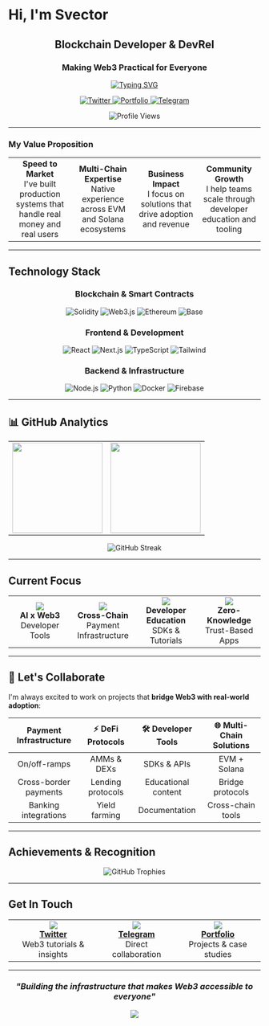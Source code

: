 #  Hi, I'm Svector

<div align="center">

## Blockchain Developer & DevRel
### Making Web3 Practical for Everyone

[![Typing SVG](https://readme-typing-svg.herokuapp.com?font=Fira+Code&pause=1000&color=00D9FF&center=true&vCenter=true&width=600&lines=Building+Payment+Infrastructure+for+Web3;Creating+Developer+Tools+%26+SDKs;Working+Across+EVM+%26+Solana+Ecosystems;Exploring+AI+%2B+Zero-Knowledge+Tech)](https://git.io/typing-svg)

<p align="center">
  <a href="https://twitter.com/svector_eth">
    <img src="https://img.shields.io/badge/-@svector__eth-1DA1F2?style=for-the-badge&logo=twitter&logoColor=white&labelColor=1DA1F2" alt="Twitter"/>
  </a>
  <a href="https://svector.xyz">
    <img src="https://img.shields.io/badge/-Portfolio-000000?style=for-the-badge&logo=vercel&logoColor=white&labelColor=000000" alt="Portfolio"/>
  </a>
  <a href="https://t.me/ilumin_a">
    <img src="https://img.shields.io/badge/-Telegram-26A5E4?style=for-the-badge&logo=telegram&logoColor=white&labelColor=26A5E4" alt="Telegram"/>
  </a>
</p>

![Profile Views](https://komarev.com/ghpvc/?username=svector-anu&style=for-the-badge&color=00d9ff&labelColor=000000)

</div>

---

### **My Value Proposition**

<table>
<tr>
<td align="center" width="25%">
<strong>  Speed to Market</strong><br/>
I've built production systems that handle real money and real users
</td>
<td align="center" width="25%">
<strong>  Multi-Chain Expertise</strong><br/>
Native experience across EVM and Solana ecosystems
</td>
<td align="center" width="25%">
<strong> Business Impact</strong><br/>
I focus on solutions that drive adoption and revenue
</td>
<td align="center" width="25%">
<strong> Community Growth</strong><br/>
I help teams scale through developer education and tooling
</td>
</tr>
</table>

</div>

---

##  Technology Stack

<div align="center">

### Blockchain & Smart Contracts
![Solidity](https://img.shields.io/badge/Solidity-363636?style=for-the-badge&logo=solidity&logoColor=white)
![Web3.js](https://img.shields.io/badge/Web3.js-F16822?style=for-the-badge&logo=web3.js&logoColor=white)
![Ethereum](https://img.shields.io/badge/Ethereum-3C3C3D?style=for-the-badge&logo=ethereum&logoColor=white)
![Base](https://img.shields.io/badge/Base-0052FF?style=for-the-badge&logo=coinbase&logoColor=white)

### Frontend & Development
![React](https://img.shields.io/badge/React-20232A?style=for-the-badge&logo=react&logoColor=61DAFB)
![Next.js](https://img.shields.io/badge/Next.js-000000?style=for-the-badge&logo=next.js&logoColor=white)
![TypeScript](https://img.shields.io/badge/TypeScript-007ACC?style=for-the-badge&logo=typescript&logoColor=white)
![Tailwind](https://img.shields.io/badge/Tailwind_CSS-38B2AC?style=for-the-badge&logo=tailwind-css&logoColor=white)

### Backend & Infrastructure  
![Node.js](https://img.shields.io/badge/Node.js-43853D?style=for-the-badge&logo=node.js&logoColor=white)
![Python](https://img.shields.io/badge/Python-3776AB?style=for-the-badge&logo=python&logoColor=white)
![Docker](https://img.shields.io/badge/Docker-2496ED?style=for-the-badge&logo=docker&logoColor=white)
![Firebase](https://img.shields.io/badge/Firebase-039BE5?style=for-the-badge&logo=firebase&logoColor=white)

</div>

---

## 📊 GitHub Analytics

<div align="center">
<table>
<tr>
<td>
<img height="180em" src="https://github-readme-stats.vercel.app/api?username=svector-anu&show_icons=true&theme=github_dark&include_all_commits=true&count_private=true&hide_border=true&bg_color=0D1117&title_color=00D9FF&icon_color=00D9FF&text_color=FFFFFF"/>
</td>
<td>
<img height="180em" src="https://github-readme-stats.vercel.app/api/top-langs/?username=svector-anu&layout=compact&theme=github_dark&hide_border=true&bg_color=0D1117&title_color=00D9FF&text_color=FFFFFF"/>
</td>
</tr>
</table>

<img src="https://github-readme-streak-stats.herokuapp.com/?user=svector-anu&theme=github-dark-blue&hide_border=true&background=0D1117&stroke=00D9FF&ring=00D9FF&fire=00D9FF&currStreakLabel=FFFFFF" alt="GitHub Streak"/>

</div>

---

##  Current Focus

<div align="center">

<table>
<tr>
<td align="center" width="25%">
<img src="https://img.icons8.com/nolan/64/artificial-intelligence.png"/>
<br/><strong>AI x Web3</strong>
<br/>Developer Tools
</td>
<td align="center" width="25%">
<img src="https://img.icons8.com/nolan/64/blockchain-technology.png"/>
<br/><strong>Cross-Chain</strong>
<br/>Payment Infrastructure
</td>
<td align="center" width="25%">
<img src="https://img.icons8.com/nolan/64/code.png"/>
<br/><strong>Developer Education</strong>
<br/>SDKs & Tutorials
</td>
<td align="center" width="25%">
<img src="https://img.icons8.com/nolan/64/privacy.png"/>
<br/><strong>Zero-Knowledge</strong>
<br/>Trust-Based Apps
</td>
</tr>
</table>

</div>

---

## 🤝 Let's Collaborate

I'm always excited to work on projects that **bridge Web3 with real-world adoption**:

<div align="center">

|  **Payment Infrastructure** | ⚡ **DeFi Protocols** | 🛠️ **Developer Tools** | 🌐 **Multi-Chain Solutions** |
|:---:|:---:|:---:|:---:|
| On/off-ramps | AMMs & DEXs | SDKs & APIs | EVM + Solana |
| Cross-border payments | Lending protocols | Educational content | Bridge protocols |
| Banking integrations | Yield farming | Documentation | Cross-chain tools |

</div>

---

##  Achievements & Recognition

<div align="center">

![GitHub Trophies](https://github-profile-trophy.vercel.app/?username=svector-anu&theme=algolia&no-frame=true&margin-w=15&margin-h=15)

</div>

---

##  Get In Touch

<div align="center">

<table>
<tr>
<td align="center">
<img src="https://img.icons8.com/color/48/twitter--v1.png"/>
<br/><a href="https://twitter.com/svector_eth"><strong>Twitter</strong></a>
<br/>Web3 tutorials & insights
</td>
<td align="center">
<img src="https://img.icons8.com/color/48/telegram-app--v1.png"/>
<br/><a href="https://t.me/ilumin_a"><strong>Telegram</strong></a>
<br/>Direct collaboration
</td>
<td align="center">
<img src="https://img.icons8.com/color/48/domain--v1.png"/>
<br/><a href="https://svector.xyz"><strong>Portfolio</strong></a>
<br/>Projects & case studies
</td>
</tr>
</table>

</div>

---

<div align="center">

###  *"Building the infrastructure that makes Web3 accessible to everyone"*

<img src="https://capsule-render.vercel.app/api?type=waving&color=gradient&customColorList=6&height=100&section=footer&text=Thanks%20for%20visiting!&fontSize=16&fontColor=ffffff&animation=twinkling"/>

</div>
